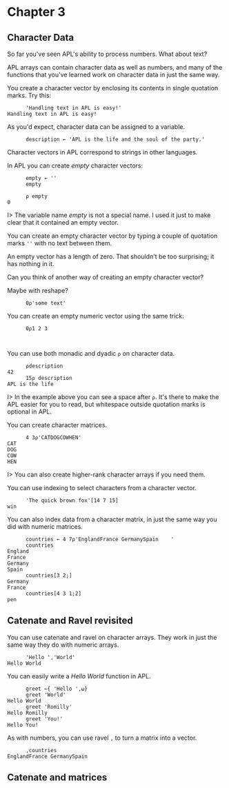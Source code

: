 # Chapter 3

## Character Data

So far you've seen APL's ability to process numbers. What about text?

APL arrays can contain character data as well as numbers, and many
of the functions that you've learned work on character data in just the
same way.

You create a character vector by enclosing its contents in single
quotation marks. Try this:

~~~~~~~~
      'Handling text in APL is easy!'
Handling text in APL is easy!
~~~~~~~~

As you'd expect, character data can be assigned to a variable.

~~~~~~~~
      description ← 'APL is the life and the soul of the party.'
~~~~~~~~

Character vectors in APL correspond to strings in other languages.

In APL you can create _empty_ character vectors:

~~~~~~~~
      empty ← ''
      empty

      ⍴ empty
0
~~~~~~~~

I> The variable name _empty_ is not a special name. I used it just to
make clear that it contained an empty vector.

You can create an empty character vector by typing a couple of quotation
marks `''` with no text between them.

An empty vector has a length of zero. That shouldn't be too surprising;
it has nothing in it.

Can you think of another way of creating an empty character vector?

Maybe with reshape?

~~~~~~~~
      0⍴'some text'

~~~~~~~~

You can create an empty numeric vector using the same trick:

~~~~~~~~
      0⍴1 2 3

      
~~~~~~~~



You can use both monadic and dyadic `⍴` on character data.

~~~~~~~~
      ⍴description
42
      15⍴ description
APL is the life
~~~~~~~~

I> In the example above you can see a space after `⍴`. It's there to make the
APL easier for you to read, but whitespace outside quotation marks is
optional in APL.

You can create character matrices.

~~~~~~~~
      4 3⍴'CATDOGCOWHEN'
CAT
DOG
COW
HEN
~~~~~~~~

I> You can also create higher-rank character arrays if you need
them.


You can use indexing to select characters from a character vector.

~~~~~~~~
      'The quick brown fox'[14 7 15]
win
~~~~~~~~

You can also index data from a character matrix, in just the same way
you did with numeric matrices.

~~~~~~~~
      countries ← 4 7⍴'EnglandFrance GermanySpain    '
      countries
England
France 
Germany
Spain  
      countries[3 2;]
Germany
France 
      countries[4 3 1;2]
pen
~~~~~~~~

## Catenate and Ravel revisited

You can use catenate and ravel on character arrays. They work in just
the same way they do with numeric arrays.

~~~~~~~~
      'Hello ','World'
Hello World
~~~~~~~~

You can easily write a _Hello World_ function in APL.


~~~~~~~~
      greet ←{ 'Hello ',⍵}
      greet 'World'
Hello World
      greet 'Romilly'
Hello Romilly
      greet 'You!'
Hello You!
~~~~~~~~

As with numbers, you can use ravel `,` to turn a matrix into a vector.

~~~~~~~~~
      ,countries
EnglandFrance GermanySpain 
~~~~~~~~~

## Catenate and matrices


